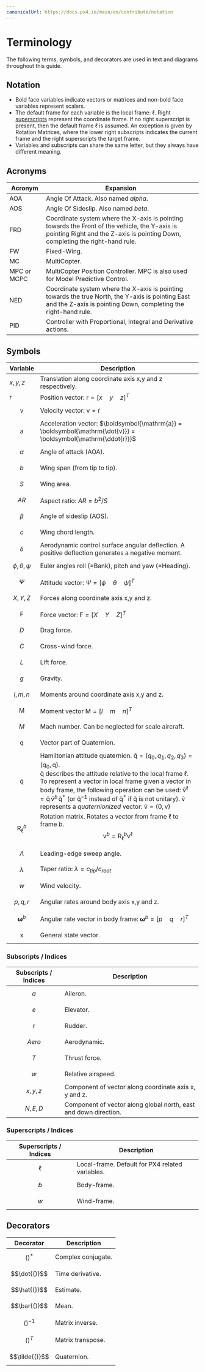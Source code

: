 ```yaml
---
canonicalUrl: https://docs.px4.io/main/en/contribute/notation
---
```


# Terminology

The following terms, symbols, and decorators are used in text and diagrams throughout this guide.

## Notation

- Bold face variables indicate vectors or matrices and non-bold face variables represent scalars. 
- The default frame for each variable is the local frame: $\ell{}$.
  Right [superscripts](#superscripts) represent the coordinate frame.
  If no right superscript is present, then the default frame $\ell{}$ is assumed.
  An exception is given by Rotation Matrices, where the lower right subscripts indicates the current frame and the right superscripts the target frame.
- Variables and subscripts can share the same letter, but they always have different meaning.

## Acronyms

Acronym | Expansion
--- | ---
AOA | Angle Of Attack. Also named *alpha*.
AOS | Angle Of Sideslip. Also named *beta*.
FRD | Coordinate system where the X-axis is pointing towards the Front of the vehicle, the Y-axis is pointing Right and the Z-axis is pointing Down, completing the right-hand rule.
FW | Fixed-Wing.
MC | MultiCopter.
MPC or MCPC | MultiCopter Position Controller. MPC is also used for Model Predictive Control.
NED | Coordinate system where the X-axis is pointing towards the true North, the Y-axis is pointing East and the Z-axis is pointing Down, completing the right-hand rule.
PID | Controller with Proportional, Integral and Derivative actions.


## Symbols

Variable | Description
--- | ---
$x,y,z$ | Translation along coordinate axis x,y and z respectively.
$\boldsymbol{\mathrm{r}}$ | Position vector: $\boldsymbol{\mathrm{r}} = [x \quad y \quad z]^{T}$
$$\boldsymbol{\mathrm{v}}$$ | Velocity vector: $\boldsymbol{\mathrm{v}} = \boldsymbol{\mathrm{\dot{r}}}$
$$\boldsymbol{\mathrm{a}}$$ | Acceleration vector: $\boldsymbol{\mathrm{a}} = \boldsymbol{\mathrm{\dot{v}}} = \boldsymbol{\mathrm{\ddot{r}}}$
$$\alpha$$ | Angle of attack (AOA).
$$b$$ | Wing span (from tip to tip).
$$S$$ | Wing area.
$$AR$$ | Aspect ratio: $AR = b^2/S$
$$\beta$$ | Angle of sideslip (AOS).
$$c$$ | Wing chord length.
$$\delta$$ | Aerodynamic control surface angular deflection. A positive deflection generates a negative moment.
$$\phi,\theta,\psi$$ | Euler angles roll (=Bank), pitch and yaw (=Heading).
$$\Psi$$ | Attitude vector: $\Psi = [\phi \quad \theta \quad \psi]^T$
$$X,Y,Z$$ | Forces along coordinate axis x,y and z.
$$\boldsymbol{\mathrm{F}}$$| Force vector: $\boldsymbol{\mathrm{F}}= [X \quad Y \quad Z]^T$
$$D$$ | Drag force.
$$C$$ | Cross-wind force.
$$L$$ | Lift force.
$$g$$ | Gravity.
$$l,m,n$$ | Moments around coordinate axis x,y and z.
$$\boldsymbol{\mathrm{M}}$$ | Moment vector $\boldsymbol{\mathrm{M}} = [l \quad m \quad n]^T$
$$M$$ | Mach number. Can be neglected for scale aircraft.
$$\boldsymbol{\mathrm{q}}$$ | Vector part of Quaternion.
$$\boldsymbol{\mathrm{\tilde{q}}}$$ | Hamiltonian attitude quaternion. $\boldsymbol{\mathrm{\tilde{q}}} = (q_0, q_1, q_2, q_3) = (q_0, \boldsymbol{\mathrm{q}})$.<br> $\boldsymbol{\mathrm{\tilde{q}}}{}$ describes the attitude relative to the local frame $\ell{}$. To represent a vector in local frame given a vector in body frame, the following operation can be used:  $\boldsymbol{\mathrm{\tilde{v}}}^\ell = \boldsymbol{\mathrm{\tilde{q}}} \, \boldsymbol{\mathrm{\tilde{v}}}^b \, \boldsymbol{\mathrm{\tilde{q}}}^*{}$ (or $\boldsymbol{\mathrm{\tilde{q}}}^{-1}{}$ instead of $\boldsymbol{\mathrm{\tilde{q}}}^*{}$ if $\boldsymbol{\mathrm{\tilde{q}}}{}$ is not unitary). $\boldsymbol{\mathrm{\tilde{v}}}{}$ represents a *quaternionized* vector: $\boldsymbol{\mathrm{\tilde{v}}} = (0,\boldsymbol{\mathrm{v}})$
$$\boldsymbol{\mathrm{R}}_\ell^b$$ | Rotation matrix. Rotates a vector from frame $\ell{}$ to frame $b{}$. $$\boldsymbol{\mathrm{v}}^b = \boldsymbol{\mathrm{R}}_\ell^b \boldsymbol{\mathrm{v}}^\ell$$
$$\Lambda$$ | Leading-edge sweep angle.
$$\lambda$$ | Taper ratio: $\lambda = c_{tip}/c_{root}$
$$w$$ | Wind velocity.
$$p,q,r$$ | Angular rates around body axis x,y and z.
$$\boldsymbol{\omega}^b$$ | Angular rate vector in body frame: $\boldsymbol{\omega}^b = [p \quad q \quad r]^T$
$$\boldsymbol{\mathrm{x}}$$ | General state vector.

### Subscripts / Indices

Subscripts / Indices | Description
--- | ---
$$a$$ | Aileron.
$$e$$ | Elevator.
$$r$$ | Rudder.
$$Aero$$ | Aerodynamic.
$$T$$ | Thrust force.
$$w$$ | Relative airspeed.
$$x,y,z$$ | Component of vector along coordinate axis x, y and z.
$$N,E,D$$ | Component of vector along global north, east and down direction.

<a id="superscripts"></a>
### Superscripts / Indices

Superscripts / Indices | Description
--- | ---
$$\ell$$ | Local-frame. Default for PX4 related variables.
$$b$$ | Body-frame.
$$w$$ | Wind-frame.


## Decorators

Decorator | Description
--- | ---
$$()^*$$ | Complex conjugate.
$$\dot{()}$$ | Time derivative.
$$\hat{()}$$ | Estimate.
$$\bar{()}$$ | Mean.
$$()^{-1}$$ | Matrix inverse.
$$()^T$$ | Matrix transpose.
$$\tilde{()}$$ | Quaternion.


